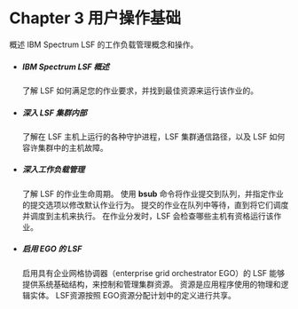 # Chapter 3 用户操作基础

概述 IBM Spectrum LSF 的工作负载管理概念和操作。

- ##### IBM Spectrum LSF 概述

  了解 LSF 如何满足您的作业要求，并找到最佳资源来运行该作业的。

- ##### 深入 LSF 集群内部

  了解在 LSF 主机上运行的各种守护进程，LSF 集群通信路径，以及 LSF 如何容许集群中的主机故障。

- ##### 深入工作负载管理

  了解 LSF 的作业生命周期。 使用 **bsub** 命令将作业提交到队列，并指定作业的提交选项以修改默认作业行为。 提交的作业在队列中等待，直到将它们调度并调度到主机来执行。 在作业分发时，LSF 会检查哪些主机有资格运行该作业。

- ##### 启用 EGO 的 LSF

  启用具有企业网格协调器（enterprise grid orchestrator EGO）的 LSF 能够提供系统基础结构，来控制和管理集群资源。 资源是应用程序使用的物理和逻辑实体。 LSF资源按照 EGO资源分配计划中的定义进行共享。

